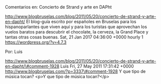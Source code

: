 Comentarios en: Concierto de Strand y arte en DAPht

http://www.blogbruselas.com/blog/2011/05/20/concierto-de-strand-y-arte-en-dapht/
El blog-guía escrito por españoles en Bruselas para los hispanoparlantes
que viven aquí y para los turistas que aprovechan los vuelos baratos
para descubrir el chocolate, la cerveza, la Grand Place y tantas otras
cosas buenas. Sat, 21 Jan 2017 04:36:00 +0000 hourly 1
https://wordpress.org/?v=4.7.3

Por: Luis

http://www.blogbruselas.com/blog/2011/05/20/concierto-de-strand-y-arte-en-dapht/\#comment-1928
Luis Fri, 27 May 2011 17:31:42 +0000
http://www.blogbruselas.com/?p=3337\#comment-1928 Y que tipo de música
tocan? \<p\>Y que tipo de música tocan?\</p\>
